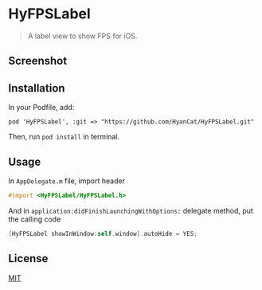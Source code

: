 # HyFPSLabel

> A label view to show FPS for iOS.

## Screenshot


## Installation

In your Podfile, add:

	pod 'HyFPSLabel', :git => "https://github.com/HyanCat/HyFPSLabel.git"

Then, run `pod install` in terminal.

## Usage

In `AppDelegate.m` file, import header

```ObjectiveC
#import <HyFPSLabel/HyFPSLabel.h>
```

And in `application:didFinishLaunchingWithOptions:` delegate method, put the calling code

```ObjectiveC
[HyFPSLabel showInWindow:self.window].autoHide = YES;
```

## License
[MIT](https://github.com/HyanCat/HyFPSLabel/blob/master/LICENSE)

